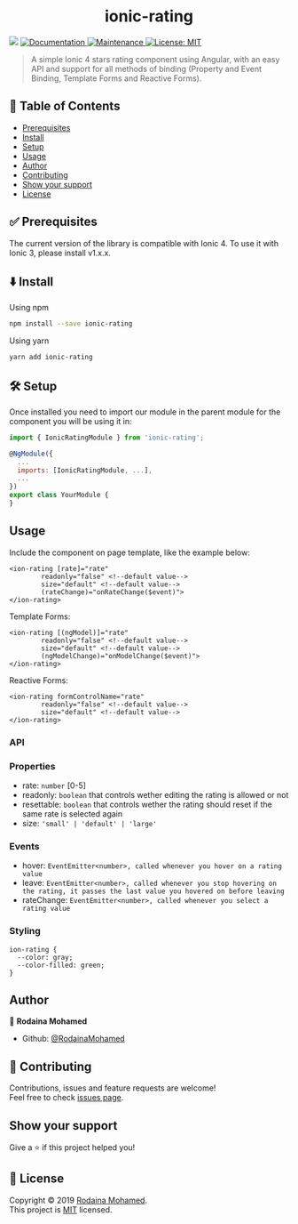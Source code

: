 <h1 align="center">ionic-rating</h1>
<p>
  <img src="https://img.shields.io/badge/version-2.0.0-blue.svg?cacheSeconds=2592000" />
  <a href="https://github.com/RodainaMohamed/ionic-rating#readme">
    <img alt="Documentation" src="https://img.shields.io/badge/documentation-yes-brightgreen.svg" target="_blank" />
  </a>
  <a href="https://github.com/RodainaMohamed/ionic-rating/graphs/commit-activity">
    <img alt="Maintenance" src="https://img.shields.io/badge/Maintained%3F-yes-green.svg" target="_blank" />
  </a>
  <a href="https://github.com/RodainaMohamed/ionic-rating/blob/master/LICENSE">
    <img alt="License: MIT" src="https://img.shields.io/badge/License-MIT-yellow.svg" target="_blank" />
  </a>
</p>

> A simple Ionic 4 stars rating component using Angular, with an easy API and support for all methods of binding (Property and Event Binding, Template Forms and Reactive Forms).

<!-- ### 🏠 [Homepage](https://github.com/RodainaMohamed/ionic-rating) -->

## 📝 Table of Contents

- [Prerequisites](#prerequisites)
- [Install](#install)
- [Setup](#setup)
- [Usage](#usage)
- [Author](#author)
- [Contributing](#contributing)
- [Show your support](#support)
- [License](#license)

## ✅ Prerequisites <a name = "prerequisites"></a>

The current version of the library is compatible with Ionic 4. To use it with Ionic 3, please install v1.x.x.

## ⬇️ Install <a name = "install"></a>

Using npm

```sh
npm install --save ionic-rating
```

Using yarn

```sh
yarn add ionic-rating
```

## 🛠 Setup <a name = "setup"></a>

Once installed you need to import our module in the parent module for the component you will be using it in:

```js
import { IonicRatingModule } from 'ionic-rating';

@NgModule({
  ...
  imports: [IonicRatingModule, ...],
  ...
})
export class YourModule {
}
```

## Usage <a name = "usage"></a>

Include the component on page template, like the example below:

```
<ion-rating [rate]="rate"
        readonly="false" <!--default value-->
        size="default" <!--default value-->
        (rateChange)="onRateChange($event)">
</ion-rating>
```

Template Forms:

```
<ion-rating [(ngModel)]="rate"
        readonly="false" <!--default value-->
        size="default" <!--default value-->
        (ngModelChange)="onModelChange($event)">
</ion-rating>
```

Reactive Forms:

```
<ion-rating formControlName="rate"
        readonly="false" <!--default value-->
        size="default" <!--default value-->
</ion-rating>
```

### API

### Properties

- rate: `number` [0-5]
- readonly: `boolean` that controls wether editing the rating is allowed or not
- resettable: `boolean` that controls wether the rating should reset if the same rate is selected again
- size: `'small' | 'default' | 'large'`

### Events

- hover: `EventEmitter<number>, called whenever you hover on a rating value`
- leave: `EventEmitter<number>, called whenever you stop hovering on the rating, it passes the last value you hovered on before leaving`
- rateChange: `EventEmitter<number>, called whenever you select a rating value`

### Styling

```
ion-rating {
  --color: gray;
  --color-filled: green;
}
```

## Author <a name = "author"></a>

👤 **Rodaina Mohamed**

- Github: [@RodainaMohamed](https://github.com/RodainaMohamed)

## 🤝 Contributing <a name = "contributing"></a>

Contributions, issues and feature requests are welcome!<br />Feel free to check [issues page](https://github.com/RodainaMohamed/ionic-rating/issues).

## Show your support <a name = "support"></a>

Give a ⭐️ if this project helped you!

## 📝 License <a name = "license"></a>

Copyright © 2019 [Rodaina Mohamed](https://github.com/RodainaMohamed).<br />
This project is [MIT](https://github.com/RodainaMohamed/ionic-rating/blob/master/LICENSE) licensed.
